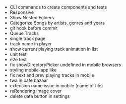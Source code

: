 - CLI commands to create components and tests
- Responsive 
- Show Nested Folders 
- Categorize Songs by artists, genres and years
- git hook before commit
- Queue Tracks
- single track page
- track name in player
- show current playing track animation in list
- unit test
- e2e test
- fix showDirectoryPicker undefined in mobile browsers
- styling mobile-app like
- fix next and prev playing tracks in mobile
- twa in cafe bazaar
- extension name issue in mobile (name of file)
- reRendering image cover
- delete data button in settings